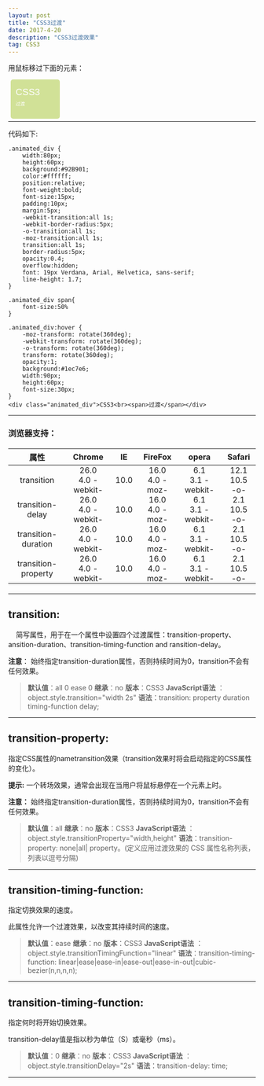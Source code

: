 ```yaml
---
layout: post
title: "CSS3过渡"
date: 2017-4-20
description: "CSS3过渡效果"
tag: CSS3 
---  
```

<style>
hr{
    width:100%;
    margin:0 auto;
}
.animated_div {
    width:80px;
    height:60px;
    background:#92B901;
    color:#ffffff;
    position:relative;
    font-weight:bold;
    font-size:15px;
    padding:10px;
    margin:5px;
    -webkit-transition:all 1s;
    -webkit-border-radius:5px;
	-o-transition:all 1s;
	-moz-transition:all 1s;
	transition:all 1s;
    border-radius:5px;
    opacity:0.4;
    overflow:hidden;
	font: 19px Verdana, Arial, Helvetica, sans-serif;
    line-height: 1.7;
}

.animated_div span{
	font-size:50%
}

.animated_div:hover {
    -moz-transform: rotate(360deg);
    -webkit-transform: rotate(360deg);
    -o-transform: rotate(360deg);
    transform: rotate(360deg);
    opacity:1;
    background:#1ec7e6;
    width:90px;
    height:60px;
    font-size:30px;
}

table{
	    text-align: center;
		margin:20px auto;
}

table td{
	padding:0 10px;
}
</style>
用鼠标移过下面的元素：
<div class="animated_div">CSS3<br><span>过渡</span></div>

----------

代码如下:

``` processing
.animated_div {
    width:80px;
    height:60px;
    background:#92B901;
    color:#ffffff;
    position:relative;
    font-weight:bold;
    font-size:15px;
    padding:10px;
    margin:5px;
    -webkit-transition:all 1s;
    -webkit-border-radius:5px;
	-o-transition:all 1s;
	-moz-transition:all 1s;
	transition:all 1s;
    border-radius:5px;
    opacity:0.4;
    overflow:hidden;
	font: 19px Verdana, Arial, Helvetica, sans-serif;
    line-height: 1.7;
}

.animated_div span{
	font-size:50%
}

.animated_div:hover {
    -moz-transform: rotate(360deg);
    -webkit-transform: rotate(360deg);
    -o-transform: rotate(360deg);
    transform: rotate(360deg);
    opacity:1;
    background:#1ec7e6;
    width:90px;
    height:60px;
    font-size:30px;
}
<div class="animated_div">CSS3<br><span>过渡</span></div>
```

----------
### 浏览器支持：

|   属性  |   Chrome  |   IE  |   FireFox  |   opera  |   Safari  |
| --- | --- | --- | --- | --- | --- |
|   transition  |  26.0<br />4.0 -webkit-   |   10.0  |   16.0<br />4.0 -moz-   |  6.1<br />3.1 -webkit-   |   12.1<br />10.5 -o-  |
|   transition-delay  |   26.0<br />4.0 -webkit-  |  10.0   |  16.0<br />4.0 -moz-    |   6.1<br />3.1 -webkit-  |   2.1<br />10.5 -o-  |
|  transition-duration   |   26.0<br />4.0 -webkit-  |   10.0  |   16.0<br />4.0 -moz-   |   6.1<br />3.1 -webkit-  |  2.1<br />10.5 -o-   |
|  transition-property   |   26.0<br />4.0 -webkit-  |   10.0  |   16.0<br />4.0 -moz-   |  6.1<br />3.1 -webkit-   |   2.1<br />10.5 -o-  |

----------

## transition:
&nbsp;&nbsp;&nbsp;&nbsp;简写属性，用于在一个属性中设置四个过渡属性：transition-property、ansition-duration、transition-timing-function  and ransition-delay。

**注意**： 始终指定transition-duration属性，否则持续时间为0，transition不会有任何效果。
> **默认值**：all 0 ease 0 
> **继承**：no
> **版本**：CSS3
> **JavaScript语法** ：object.style.transition="width 2s"
> **语法**：transition: property duration timing-function delay;

----------
## transition-property:
指定CSS属性的nametransition效果（transition效果时将会启动指定的CSS属性的变化）。

**提示:** 一个转场效果，通常会出现在当用户将鼠标悬停在一个元素上时。

**注意：** 始终指定transition-duration属性，否则持续时间为0，transition不会有任何效果。

> **默认值**：all
> **继承**：no
> **版本**：CSS3
> **JavaScript语法** ：object.style.transitionProperty="width,height"
> **语法**：transition-property: none|all| property。(定义应用过渡效果的 CSS 属性名称列表，列表以逗号分隔)


----------

## transition-timing-function:
指定切换效果的速度。

此属性允许一个过渡效果，以改变其持续时间的速度。

> **默认值**：ease
> **继承**：no
> **版本**：CSS3
> **JavaScript语法** ：	object.style.transitionTimingFunction="linear"
> **语法**：transition-timing-function: linear|ease|ease-in|ease-out|ease-in-out|cubic-bezier(n,n,n,n);

----------

## transition-timing-function:
指定何时将开始切换效果。

transition-delay值是指以秒为单位（S）或毫秒（ms）。

> **默认值**：0
> **继承**：no
> **版本**：CSS3
> **JavaScript语法** ：object.style.transitionDelay="2s"
> **语法**：transition-delay: time;

----------